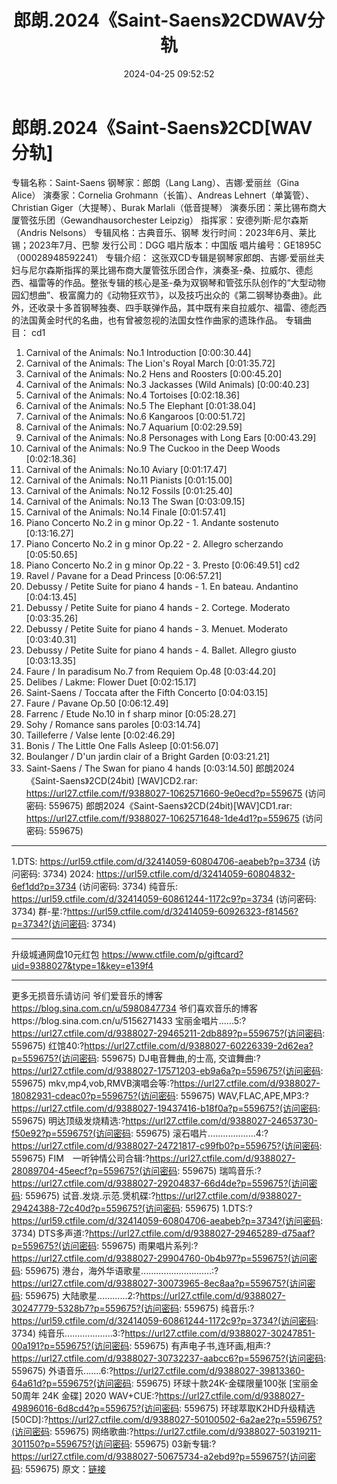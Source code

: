 ﻿---
title: 郎朗.2024《Saint-Saens》2CDWAV分轨
date: 2024-04-25 09:52:52
categories: 古典音乐、新世纪、纯音雅乐
tags: 纯音雅乐
---
# 郎朗.2024《Saint-Saens》2CD[WAV分轨]

专辑名称：Saint-Saens
钢琴家：郎朗（Lang Lang）、吉娜·爱丽丝（Gina Alice）
演奏家：Cornelia Grohmann（长笛）、Andreas Lehnert（单簧管）、Christian
Giger（大提琴）、Burak Marlali（低音提琴）
演奏乐团：莱比锡布商大厦管弦乐团（Gewandhausorchester Leipzig）
指挥家：安德列斯·尼尔森斯（Andris Nelsons）
专辑风格：古典音乐、钢琴
发行时间：2023年6月、莱比锡；2023年7月、巴黎
发行公司：DGG
唱片版本：中国版
唱片编号：GE1895C（00028948592241）
专辑介绍：
这张双CD专辑是钢琴家郎朗、吉娜·爱丽丝夫妇与尼尔森斯指挥的莱比锡布商大厦管弦乐团合作，演奏圣-桑、拉威尔、德彪西、福雷等的作品。整张专辑的核心是圣-桑为双钢琴和管弦乐队创作的“大型动物园幻想曲”、极富魔力的《动物狂欢节》，以及技巧出众的《第二钢琴协奏曲》。此外，还收录十多首钢琴独奏、四手联弹作品，其中既有来自拉威尔、福雷、德彪西的法国黄金时代的名曲，也有曾被忽视的法国女性作曲家的遗珠作品。
专辑曲目：
cd1
01. Carnival of the Animals: No.1 Introduction [0:00:30.44]
02. Carnival of the Animals: The Lion's Royal March
[0:01:35.72]
03. Carnival of the Animals: No.2 Hens and Roosters
[0:00:45.20]
04. Carnival of the Animals: No.3 Jackasses (Wild Animals)
[0:00:40.23]
05. Carnival of the Animals: No.4 Tortoises [0:02:18.36]
06. Carnival of the Animals: No.5 The Elephant [0:01:38.04]
07. Carnival of the Animals: No.6 Kangaroos [0:00:51.72]
08. Carnival of the Animals: No.7 Aquarium [0:02:29.59]
09. Carnival of the Animals: No.8 Personages with Long Ears
[0:00:43.29]
10. Carnival of the Animals: No.9 The Cuckoo in the Deep Woods
[0:02:18.36]
11. Carnival of the Animals: No.10 Aviary [0:01:17.47]
12. Carnival of the Animals: No.11 Pianists [0:01:15.00]
13. Carnival of the Animals: No.12 Fossils [0:01:25.40]
14. Carnival of the Animals: No.13 The Swan [0:03:09.15]
15. Carnival of the Animals: No.14 Finale [0:01:57.41]
16. Piano Concerto No.2 in g minor Op.22 - 1. Andante sostenuto
[0:13:16.27]
17. Piano Concerto No.2 in g minor Op.22 - 2. Allegro scherzando
[0:05:50.65]
18. Piano Concerto No.2 in g minor Op.22 - 3. Presto
[0:06:49.51]
cd2
01. Ravel / Pavane for a Dead Princess [0:06:57.21]
02. Debussy / Petite Suite for piano 4 hands - 1. En bateau.
Andantino [0:04:13.45]
03. Debussy / Petite Suite for piano 4 hands - 2. Cortege.
Moderato [0:03:35.26]
04. Debussy / Petite Suite for piano 4 hands - 3. Menuet.
Moderato [0:03:40.31]
05. Debussy / Petite Suite for piano 4 hands - 4. Ballet.
Allegro giusto [0:03:13.35]
06. Faure / In paradisum No.7 from Requiem Op.48
[0:03:44.20]
07. Delibes / Lakme: Flower Duet [0:02:15.17]
08. Saint-Saens / Toccata after the Fifth Concerto
[0:04:03.15]
09. Faure / Pavane Op.50 [0:06:12.49]
10. Farrenc / Etude No.10 in f sharp minor [0:05:28.27]
11. Sohy / Romance sans paroles [0:03:14.74]
12. Tailleferre / Valse lente [0:02:46.29]
13. Bonis / The Little One Falls Asleep [0:01:56.07]
14. Boulanger / D'un jardin clair of a Bright Garden
[0:03:21.21]
15. Saint-Saens / The Swan for piano 4 hands [0:03:14.50]
郎朗2024《Saint-Saens》2CD(24bit) [WAV]CD2.rar: https://url27.ctfile.com/f/9388027-1062571660-9e0ecd?p=559675
(访问密码: 559675)
郎朗2024《Saint-Saens》2CD(24bit)[WAV]CD1.rar: https://url27.ctfile.com/f/9388027-1062571648-1de4d1?p=559675
(访问密码: 559675)
***********************************************************************************************
1.DTS: https://url59.ctfile.com/d/32414059-60804706-aeabeb?p=3734
(访问密码: 3734)
2024: https://url59.ctfile.com/d/32414059-60804832-6ef1dd?p=3734
(访问密码: 3734)
纯音乐: https://url59.ctfile.com/d/32414059-60861244-1172c9?p=3734
(访问密码: 3734)
群-星:?https://url59.ctfile.com/d/32414059-60926323-f81456?p=3734?(访问密码:
3734)
*****************************************************
升级城通网盘10元红包 https://www.ctfile.com/p/giftcard?uid=9388027&type=1&key=e139f4
**************************
更多无损音乐请访问
爷们爱音乐的博客
https://blog.sina.com.cn/u/5980847734
爷们喜欢音乐的博客https://blog.sina.com.cn/u/5156271433
宝丽金唱片......5:?https://url27.ctfile.com/d/9388027-29465211-2db889?p=559675?(访问密码:
559675)
红馆40:?https://url27.ctfile.com/d/9388027-60226339-2d62ea?p=559675?(访问密码:
559675)
DJ电音舞曲,的士高, 交谊舞曲:?https://url27.ctfile.com/d/9388027-17571203-eb9a6a?p=559675?(访问密码:
559675)
mkv,mp4,vob,RMVB演唱会等:?https://url27.ctfile.com/d/9388027-18082931-cdeac0?p=559675?(访问密码:
559675)
WAV,FLAC,APE,MP3:?https://url27.ctfile.com/d/9388027-19437416-b18f0a?p=559675?(访问密码:
559675)
明达顶级发烧精选:?https://url27.ctfile.com/d/9388027-24653730-f50e92?p=559675?(访问密码:
559675)
滚石唱片...................4:?https://url27.ctfile.com/d/9388027-24721817-c99fb0?p=559675?(访问密码:
559675)
FIM　一听钟情公司合辑:?https://url27.ctfile.com/d/9388027-28089704-45eecf?p=559675?(访问密码:
559675)
瑞鸣音乐:?https://url27.ctfile.com/d/9388027-29204837-66d4de?p=559675?(访问密码:
559675)
试音.发烧.示范.煲机碟:?https://url27.ctfile.com/d/9388027-29424388-72c40d?p=559675?(访问密码:
559675)
1.DTS:?https://url59.ctfile.com/d/32414059-60804706-aeabeb?p=3734?(访问密码:
3734)
DTS多声道:?https://url27.ctfile.com/d/9388027-29465289-d75aaf?p=559675?(访问密码:
559675)
雨果唱片系列:?https://url27.ctfile.com/d/9388027-29904760-0b4b97?p=559675?(访问密码:
559675)
港台，海外华语歌星............................:?https://url27.ctfile.com/d/9388027-30073965-8ec8aa?p=559675?(访问密码:
559675)
大陆歌星............2:?https://url27.ctfile.com/d/9388027-30247779-5328b7?p=559675?(访问密码:
559675)
纯音乐:?https://url59.ctfile.com/d/32414059-60861244-1172c9?p=3734?(访问密码:
3734)
纯音乐...................3:?https://url27.ctfile.com/d/9388027-30247851-00a191?p=559675?(访问密码:
559675)
有声电子书,连环画,相声:?https://url27.ctfile.com/d/9388027-30732237-aabcc6?p=559675?(访问密码:
559675)
外语音乐.......6:?https://url27.ctfile.com/d/9388027-39813360-64a61d?p=559675?(访问密码:
559675)
环球十款24K-金碟限量100张 [宝丽金50周年 24K 金碟] 2020 WAV+CUE:?https://url27.ctfile.com/d/9388027-49896016-6d8cd4?p=559675?(访问密码:
559675)
环球萃取K2HD升级精选[50CD]:?https://url27.ctfile.com/d/9388027-50100502-6a2ae2?p=559675?(访问密码:
559675)
网络歌曲:?https://url27.ctfile.com/d/9388027-50319211-301150?p=559675?(访问密码:
559675)
03新专辑:?https://url27.ctfile.com/d/9388027-50675734-a2ebd9?p=559675?(访问密码:
559675)
原文：[链接](https://blog.sina.com.cn/s/blog_1647c7e76010315by.html)
